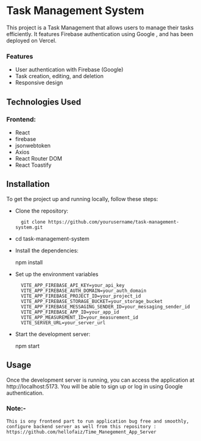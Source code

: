 # Task Management System

This project is a Task Management that allows users to manage their tasks efficiently. It features Firebase authentication using Google , and has been deployed on Vercel.

### Features

- User authentication with Firebase (Google)
- Task creation, editing, and deletion
- Responsive design

## Technologies Used

### Frontend:

- React
- firebase
- jsonwebtoken
- Axios
- React Router DOM
- React Toastify

## Installation

To get the project up and running locally, follow these steps:

- Clone the repository:

        git clone https://github.com/yourusername/task-management-system.git

- cd task-management-system
- Install the dependencies:

  npm install

- Set up the environment variables

        VITE_APP_FIREBASE_API_KEY=your_api_key
        VITE_APP_FIREBASE_AUTH_DOMAIN=your_auth_domain
        VITE_APP_FIREBASE_PROJECT_ID=your_project_id
        VITE_APP_FIREBASE_STORAGE_BUCKET=your_storage_bucket
        VITE_APP_FIREBASE_MESSAGING_SENDER_ID=your_messaging_sender_id
        VITE_APP_FIREBASE_APP_ID=your_app_id
        VITE_APP_MEASUREMENT_ID=your_measurement_id
        VITE_SERVER_URL=your_server_url

- Start the development server:

  npm start

## Usage

Once the development server is running, you can access the application at http://localhost:5173. You will be able to sign up or log in using Google authentication.

### Note:-

    This is ony frontend part to run application bug free and smoothly, configure backend server as well from this repository :
    https://github.com/hellofaiz/Time_Manegement_App_Server
